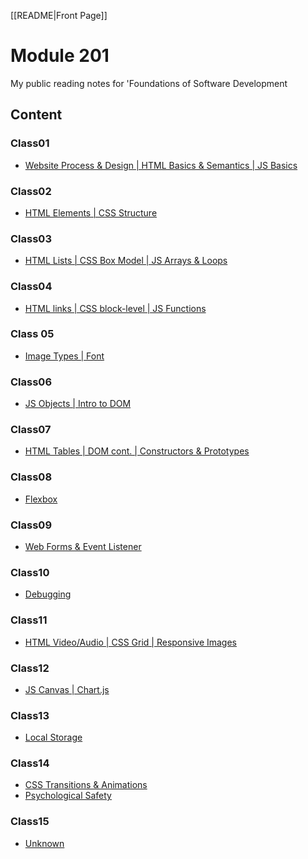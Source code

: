 [[README|Front Page]]
# Module 201

My public reading notes for 'Foundations of Software Development

## Content

### Class01

- [Website Process & Design \| HTML Basics & Semantics \| JS Basics](Class01/class-01.md)

### Class02

- [HTML Elements \| CSS Structure](Class02/class02.md)

### Class03

- [HTML Lists \| CSS Box Model \| JS Arrays & Loops](Class03/class-03.md)

### Class04

- [HTML links \| CSS block-level \| JS Functions](Class04/class04.md)

### Class 05

- [Image Types \| Font](Class05/class05.md)

### Class06

- [JS Objects \| Intro to DOM](Class06/class06.md)

### Class07

- [HTML Tables \| DOM cont. \| Constructors & Prototypes](Class07/class07.md)

### Class08

- [Flexbox](Class08/class08.md)

### Class09

- [Web Forms & Event Listener](Class09/class09.md)

### Class10

- [Debugging](Class10/class10.md)

### Class11

- [HTML Video/Audio \| CSS Grid \| Responsive Images](201/Class11/class11.md)

### Class12

- [JS Canvas \| Chart.js](Class12/class12.md)

### Class13

- [Local Storage](Class13/class13.md)

### Class14

- [CSS Transitions & Animations](Class14/class14.md)
- [Psychological Safety](Class14/PsychologicalSafety.md)

### Class15

- [Unknown](/Class15/Unknown.md)
